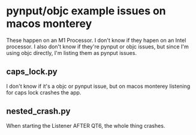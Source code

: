 # pynput/objc example issues on macos monterey

These happen on an M1 Processor. I don't know if they hapen on an Intel processor. I also don't know if they're pynput or objc issues, but since I'm using objc directly, I'm listing them as pynput issues.

## caps_lock.py

I don't know if it's a objc or pynput issue, but on macos monterey listening for caps lock crashes the app.

## nested_crash.py

When starting the Listener AFTER QT6, the whole thing crashes.
